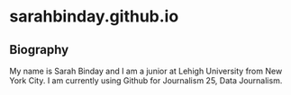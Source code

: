 # sarahbinday.github.io
## Biography
My name is Sarah Binday and I am a junior at Lehigh University from New York City. I am currently using Github for Journalism 25, Data Journalism. 
